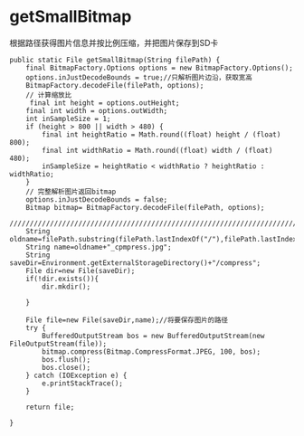 # getSmallBitmap
根据路径获得图片信息并按比例压缩，并把图片保存到SD卡

     
    public static File getSmallBitmap(String filePath) {
        final BitmapFactory.Options options = new BitmapFactory.Options();
        options.inJustDecodeBounds = true;//只解析图片边沿，获取宽高
        BitmapFactory.decodeFile(filePath, options);
        // 计算缩放比
         final int height = options.outHeight;
        final int width = options.outWidth;
        int inSampleSize = 1;
        if (height > 800 || width > 480) {
            final int heightRatio = Math.round((float) height / (float) 800);
            final int widthRatio = Math.round((float) width / (float) 480);
            inSampleSize = heightRatio < widthRatio ? heightRatio : widthRatio;
        }  
        // 完整解析图片返回bitmap
        options.inJustDecodeBounds = false;
        Bitmap bitmap= BitmapFactory.decodeFile(filePath, options);
        /////////////////////////////////////////////////////////////////////////////////////
        String oldname=filePath.substring(filePath.lastIndexOf("/"),filePath.lastIndexOf("."));
        String name=oldname+"_cpmpress.jpg";
        String saveDir=Environment.getExternalStorageDirectory()+"/compress";
        File dir=new File(saveDir);
        if(!dir.exists()){
            dir.mkdir();

        }

        File file=new File(saveDir,name);//将要保存图片的路径
        try {
            BufferedOutputStream bos = new BufferedOutputStream(new FileOutputStream(file));
            bitmap.compress(Bitmap.CompressFormat.JPEG, 100, bos);
            bos.flush();
            bos.close();
        } catch (IOException e) {
            e.printStackTrace();
        }

        return file;

    }
      

